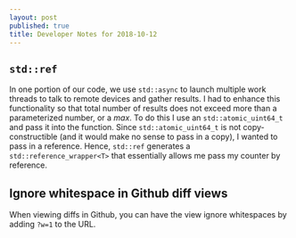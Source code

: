 ```yaml
---
layout: post
published: true
title: Developer Notes for 2018-10-12
---
```

## `std::ref`

In one portion of our code, we use `std::async` to launch multiple work threads to talk to remote devices and gather results. I had to enhance this functionality so that total number of results does not exceed more than a parameterized number, or a *max*. To do this I use an `std::atomic_uint64_t` and pass it into the function. Since `std::atomic_uint64_t` is not copy-constructible (and it would make no sense to pass in a copy), I wanted to pass in a reference. Hence, `std::ref` generates a `std::reference_wrapper<T>` that essentially allows me pass my counter by reference.

## Ignore whitespace in Github diff views

When viewing diffs in Github, you can have the view ignore whitespaces by adding `?w=1` to the URL.
